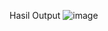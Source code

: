 Hasil Output
![image](https://user-images.githubusercontent.com/61013150/110210258-5eda0100-7ec3-11eb-8a82-4edc15c1479f.png)
